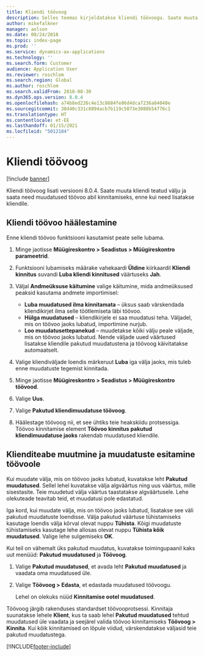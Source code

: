 ```yaml
---
title: Kliendi töövoog
description: Selles teemas kirjeldatakse kliendi töövoogu. Saate muuta kliendi teatud välju ja saata need muudatused töövoo abil kinnitamiseks, enne kui need lisatakse kliendile.
author: mikefalkner
manager: aolson
ms.date: 08/24/2018
ms.topic: index-page
ms.prod: ''
ms.service: dynamics-ax-applications
ms.technology: ''
ms.search.form: Customer
audience: Application User
ms.reviewer: roschlom
ms.search.region: Global
ms.author: roschlom
ms.search.validFrom: 2018-08-30
ms.dyn365.ops.version: 8.0.4
ms.openlocfilehash: a74b8ed226c4e13c8684fe86d4dca7236a84040e
ms.sourcegitcommit: 38d40c331c8894acb7b119c5073e3088b54776c1
ms.translationtype: HT
ms.contentlocale: et-EE
ms.lasthandoff: 01/15/2021
ms.locfileid: "5012184"
---
```

# <a name="customer-workflow"></a>Kliendi töövoog

[!include [banner](../includes/banner.md)]

Kliendi töövoog lisati versiooni 8.0.4. Saate muuta kliendi teatud välju ja saata need muudatused töövoo abil kinnitamiseks, enne kui need lisatakse kliendile.

## <a name="set-up-the-customer-workflow"></a>Kliendi töövoo häälestamine

Enne kliendi töövoo funktsiooni kasutamist peate selle lubama.

1. Minge jaotisse **Müügireskontro \> Seadistus \> Müügireskontro parameetrid**.
2. Funktsiooni lubamiseks määrake vahekaardi **Üldine** kiirkaardil **Kliendi kinnitus** suvandi **Luba kliendi kinnitused** väärtuseks **Jah**.
3. Väljal **Andmeüksuse käitumine** valige käitumine, mida andmeüksused peaksid kasutama andmete importimisel:

    - **Luba muudatused ilma kinnitamata** – üksus saab värskendada kliendikirjet ilma selle töötlemiseta läbi töövoo.
    - **Hülga muudatused** – kliendikirjele ei saa muudatusi teha. Väljadel, mis on töövoo jaoks lubatud, importimine nurjub.
    - **Loo muudatusettepanekud** – muudetakse kõiki välju peale väljade, mis on töövoo jaoks lubatud. Nende väljade uued väärtused lisatakse kliendile pakutud muudatustena ja töövoog käivitatakse automaatselt.

4. Valige kliendiväljade loendis märkeruut **Luba** iga välja jaoks, mis tuleb enne muudatuste tegemist kinnitada.
5. Minge jaotisse **Müügireskontro \> Seadistus \> Müügireskontro töövood**.
6. Valige **Uus**.
7. Valige **Pakutud kliendimuudatuse töövoog**. 
8. Häälestage töövoog nii, et see ühtiks teie heakskiidu protsessiga. Töövoo kinnitamise element **Töövoo kinnitus pakutud kliendimuudatuse jaoks** rakendab muudatused kliendile.

## <a name="change-customer-information-and-submit-the-changes-to-the-workflow"></a>Klienditeabe muutmine ja muudatuste esitamine töövoole

Kui muudate välja, mis on töövoo jaoks lubatud, kuvatakse leht **Pakutud muudatused**. Sellel lehel kuvatakse välja algväärtus ning uus väärtus, mille sisestasite. Teie muudetud välja väärtus taastatakse algväärtusele. Lehe olekuteade teavitab teid, et muudatusi pole edastatud.

Iga kord, kui muudate välja, mis on töövoo jaoks lubatud, lisatakse see väli pakutud muudatuste loendisse. Välja pakutud väärtuse tühistamiseks kasutage loendis välja kõrval olevat nuppu **Tühista**. Kõigi muudatuste tühistamiseks kasutage lehe allosas olevat nuppu **Tühista kõik muudatused**. Valige lehe sulgemiseks **OK**.

Kui teil on vähemalt üks pakutud muudatus, kuvatakse toimingupaanil kaks uut menüüd: **Pakutud muudatused** ja **Töövoog**.

1. Valige **Pakutud muudatused**, et avada leht **Pakutud muudatused** ja vaadata oma muudatused üle.
2. Valige **Töövoog \> Edasta**, et edastada muudatused töövoogu.

    Lehel on olekuks nüüd **Kinnitamise ootel muudatused**.

Töövoog järgib rakenduses standardset töövooprotsessi. Kinnitaja suunatakse lehele **Klient**, kus ta saab lehel **Pakutud muudatused** tehtud muudatused üle vaadata ja seejärel valida töövoo kinnitamiseks **Töövoog \> Kinnita**. Kui kõik kinnitamised on lõpule viidud, värskendatakse väljasid teie pakutud muudatustega.


[!INCLUDE[footer-include](../../includes/footer-banner.md)]
